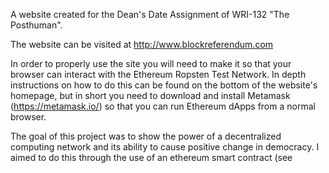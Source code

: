 A website created for the Dean's Date Assignment of WRI-132 "The Posthuman".

The website can be visited at http://www.blockreferendum.com

In order to properly use the site you will need to make it so that your browser can interact with the Ethereum Ropsten Test Network. In depth instructions on how to do this can be found on the bottom of the website's homepage, but in short you need to download and install Metamask (https://metamask.io/) so that you can run Ethereum dApps from a normal browser.

The goal of this project was to show the power of a decentralized computing network and its ability to cause positive change in democracy. I aimed to do this through the use of an ethereum smart contract (see 
